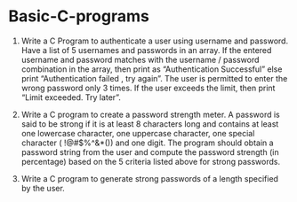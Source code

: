 # Basic-C-programs

1. Write a C Program to authenticate a user using username and password. Have a list of 5 usernames and passwords in an array. If the entered username and password matches with the username / password combination in the array, then print as “Authentication Successful” else print “Authentication failed , try again”. The user is permitted to enter the wrong password only 3 times. If the user exceeds the limit, then print “Limit exceeded. Try later”.

2. Write a C program to create a password strength meter. A password is said to be strong if it is at least 8 characters long and contains at least one lowercase character, one uppercase character, one special character ( !@#$%^&*()) and one digit. The program should obtain a password string from the user and compute the password strength (in percentage) based on the 5 criteria listed above for strong passwords.

3. Write a C program to generate strong passwords of a length specified by the user.
